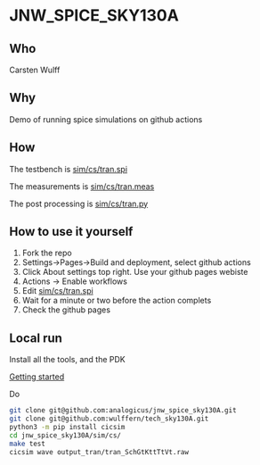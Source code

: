 
# JNW_SPICE_SKY130A

## Who
Carsten Wulff

## Why
 Demo of running spice simulations on github actions

## How

The testbench is [sim/cs/tran.spi](sim/cs/tran.spi)

The measurements is [sim/cs/tran.meas](sim/cs/tran.meas)

The post processing is [sim/cs/tran.py](sim/cs/tran.py)

## How to use it yourself

1. Fork the repo 
1. Settings->Pages->Build and deployment, select github actions
1. Click About settings top right. Use your github pages webiste
1. Actions -> Enable workflows
1. Edit [sim/cs/tran.spi](sim/cs/tran.spi)
1. Wait for a minute or two before the action complets
1. Check the github pages

## Local run

Install all the tools, and the PDK

[Getting started](https://analogicus.com/aicex/started/)

Do 

``` bash
git clone git@github.com:analogicus/jnw_spice_sky130A.git
git clone git@github.com:wulffern/tech_sky130A.git
python3 -m pip install cicsim
cd jnw_spice_sky130A/sim/cs/
make test
cicsim wave output_tran/tran_SchGtKttTtVt.raw 
```

